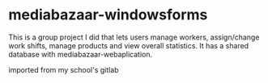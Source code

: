 # mediabazaar-windowsforms
This is a group project I did that lets users manage workers, assign/change work shifts, manage products and view overall statistics.
It has a shared database with mediabazaar-webaplication.

imported from my school's gitlab
